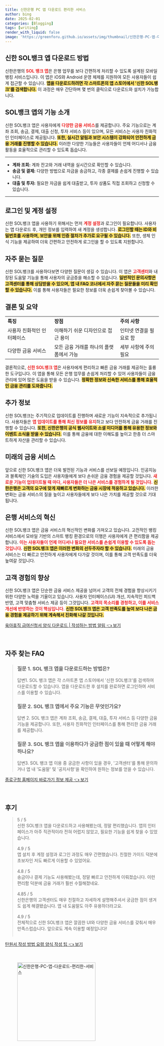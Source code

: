 ```yaml
---
title: 신한은행 PC 앱 다운로드 편리한 서비스
author: bing
date: 2025-02-01
categories: [Blogging]
tags: [writing]
render_with_liquid: false
image: 'https://greenforu.github.io/assets/img/thumbnail/신한은행-PC-앱-다운로드-편리한-서비스.webp'
---
```



<h2 id='신한 SOL뱅크 앱 다운로드 방법'>신한 SOL뱅크 앱 다운로드 방법</h2>

<p>신한은행의 <b><span style="color: #ee2323;">SOL 뱅크 앱</span></b>은 은행 업무를 보다 간편하게 처리할 수 있도록 설계된 모바일 뱅킹 서비스입니다. 이 앱은 iOS와 Android 운영 체제를 지원하여 모든 사용자들이 쉽게 접근할 수 있습니다. <b><span style="background-color: #ffe066;">앱을 다운로드하려면 각 스마트폰의 앱 스토어에서 '신한 SOL뱅크'를 검색합니다.</span></b> 이 과정은 매우 간단하며 몇 번의 클릭으로 다운로드와 설치가 가능합니다. </p>

<h2 id='SOL뱅크 앱의 기능 소개'>SOL뱅크 앱의 기능 소개</h2>

<p>신한 SOL뱅크 앱은 사용자에게 <b><span style="color: #ee2323;">다양한 금융 서비스</span></b>를 제공합니다. 주요 기능으로는 계좌 조회, 송금, 결제, 대출 신청, 투자 서비스 등이 있으며, 모든 서비스는 사용자 친화적인 인터페이스로 제공됩니다. <b><span style="background-color: #ffe066;">또한, 실시간 알림과 보안 시스템이 강화되어 안전하게 금융 거래를 진행할 수 있습니다.</span></b> 이러한 다양한 기능들은 사용자들이 언제 어디서나 금융 활동을 효율적으로 관리할 수 있도록 돕습니다.</p>

<hr />

<ul>
    <li><b>계좌 조회:</b> 계좌 잔고와 거래 내역을 실시간으로 확인할 수 있습니다.</li>
    <li><b>송금 및 결제:</b> 다양한 방법으로 자금을 송금하고, 각종 결제를 손쉽게 진행할 수 있습니다.</li>
    <li><b>대출 및 투자:</b> 필요한 자금을 쉽게 대출받고, 투자 상품도 직접 조회하고 신청할 수 있습니다.</li>
</ul>

<hr />

<h2 id='로그인 및 계정 설정'>로그인 및 계정 설정</h2>

<p>신한 SOL뱅크 앱을 사용하기 위해서는 먼저 <b><span style="color: #ee2323;">계정 설정</span></b>과 로그인이 필요합니다. 사용자는 앱 다운로드 후, 개인 정보를 입력하여 새 계정을 생성합니다. <b><span style="background-color: #ffe066;">로그인할 때는 ID와 비밀번호를 사용하며, 보안을 위해 인증 절차가 추가로 요구될 수 있습니다.</span></b> 또한, 생체 인식 기능을 제공하여 더욱 간편하고 안전하게 로그인을 할 수 있도록 지원합니다.</p>

<h2 id='자주 묻는 질문'>자주 묻는 질문</h2>

<p>신한 SOL뱅크를 사용하다보면 다양한 질문이 생길 수 있습니다. 이 앱은 <b><span style="color: #ee2323;">고객센터</span></b>와 내장된 도움말 기능을 통해 사용자의 궁금증을 해소할 수 있습니다. <b><span style="background-color: #ffe066;">일반적인 문의사항은 고객센터를 통해 상담받을 수 있으며, 앱 내 FAQ 코너에서 자주 묻는 질문들을 미리 확인할 수 있습니다.</span></b> 이를 통해 사용자들은 필요한 정보를 더욱 손쉽게 찾아볼 수 있습니다.</p>

<h2 id='결론 및 요약'>결론 및 요약</h2>

<table>
    <tr>
        <td><b>특징</b></td>
        <td><b>장점</b></td>
        <td><b>주의 사항</b></td>
    </tr>
    <tr>
        <td>사용자 친화적인 인터페이스</td>
        <td>이해하기 쉬운 디자인으로 접근 용이</td>
        <td>인터넷 연결을 필요로 함</td>
    </tr>
    <tr>
        <td>다양한 금융 서비스</td>
        <td>모든 금융 거래를 하나의 플랫폼에서 가능</td>
        <td>세부 사항에 주의 필요</td>
    </tr>
</table>

<p>결론적으로, <b><span style="color: #ee2323;">신한 SOL뱅크 앱</span></b>은 사용자에게 편리하고 빠른 금융 거래를 제공하는 훌륭한 도구입니다. 이 앱을 통해 모든 은행 업무를 손쉽게 처리할 수 있어 사용자들이 금융 관리에 있어 많은 도움을 받을 수 있습니다. <b><span style="background-color: #ffe066;">정확한 정보와 신속한 서비스를 통해 효율적인 금융 관리를 도와줍니다.</span></b></p>

<h2 id='추가 정보'>추가 정보</h2>

<p>신한 SOL뱅크는 주기적으로 업데이트를 진행하며 새로운 기능이 지속적으로 추가됩니다. 사용자들은 <b><span style="color: #ee2323;">앱 업데이트를 통해 최신 정보를 유지</span></b>하고 보다 안전하게 금융 거래를 진행할 수 있습니다. <b><span style="background-color: #ffe066;">또한, 신한은행의 공식 웹사이트와 소셜 미디어를 통해 유용한 정보와 이벤트 소식을 받을 수 있습니다.</span></b> 이를 통해 금융에 대한 이해도를 높이고 한층 더 스마트하게 자산을 관리할 수 있습니다.</p>

<h2 id='미래의 금융 서비스'>미래의 금융 서비스</h2>

<p>앞으로 신한 SOL뱅크 앱은 더욱 발전된 기능과 서비스를 선보일 예정입니다. 인공지능과 블록체인 기술의 도입은 사용자들에게 보다 손쉬운 금융 경험을 제공할 것입니다. <b><span style="color: #ee2323;">새로운 기능이 업데이트될 때 마다, 사용자들은 더 나은 서비스를 경험하게 될 것입니다.</span></b> <b><span style="background-color: #ffe066;">신한은행은 고객의 요구에 맞게 재빠르게 변화하는 금융 시장에 적응하고 있습니다.</span></b> 이러한 변화는 금융 서비스의 질을 높이고 사용자들에게 보다 나은 가치를 제공할 것으로 기대됩니다.</p>

<h2 id='은행 서비스의 혁신'>은행 서비스의 혁신</h2>

<p>신한 SOL뱅크 앱은 금융 서비스의 혁신적인 변화를 가져오고 있습니다. 고전적인 뱅킹 서비스에서 모바일 기반의 스마트 뱅킹 환경으로의 이행은 사용자에게 큰 편리함을 제공합니다. <b><span style="color: #ee2323;">이는 사용자들이 언제 어디서나 필요한 서비스를 손쉽게 이용할 수 있도록 돕는 것입니다.</span></b> <b><span style="background-color: #ffe066;">신한 SOL뱅크 앱은 이러한 변화의 선두주자라 할 수 있습니다.</span></b> 미래의 금융 서비스는 더 빠르고 안전하게 사용자에게 다가갈 것이며, 이를 통해 고객 만족도를 더욱 높여갈 것입니다.</p>

<h2 id='고객 경험의 향상'>고객 경험의 향상</h2>

<p>신한 SOL뱅크 앱은 단순한 금융 서비스 제공을 넘어서 고객의 전체 경험을 향상시키기 위한 다양한 노력을 기울이고 있습니다. 사용자 인터페이스(UI) 개선, 지속적인 피드백 반영, 고객 맞춤형 서비스 제공 등이 그것입니다. <b><span style="color: #ee2323;">고객의 목소리를 경청하고, 이를 서비스 개선에 반영하는 것이 핵심입니다.</span></b> <b><span style="background-color: #ffe066;">신한 SOL뱅크 앱은 고객 만족도를 높여 보다 나은 금융 경험을 제공하기 위해 계속해서 진화해 나갈 것입니다.</span></b></p>


<p><a class="click-button" title="육아휴직 급여신청서 양식 다운로드 | 작성하는 방법 알림" href="https://greenforu.github.io/posts/%EC%9C%A1%EC%95%84%ED%9C%B4%EC%A7%81-%EA%B8%89%EC%97%AC%EC%8B%A0%EC%B2%AD%EC%84%9C-%EC%96%91%EC%8B%9D-%EB%8B%A4%EC%9A%B4%EB%A1%9C%EB%93%9C-%EC%9E%91%EC%84%B1%ED%95%98%EB%8A%94-%EB%B0%A9%EB%B2%95-%EC%95%8C%EB%A6%BC/" rel="dofollow">육아휴직 급여신청서 양식 다운로드 | 작성하는 방법 알림 👈 보기</a></p><br>
<h2 id='자주_찾는_FAQ'>자주 찾는 FAQ</h2>
<div itemscope="" itemtype="https://schema.org/FAQPage">
<blockquote>
<div itemscope="" itemprop="mainEntity" itemtype="https://schema.org/Question">
<h3 itemprop="name">질문 1. SOL 뱅크 앱을 다운로드하는 방법은?</h3>
<div itemscope="" itemprop="acceptedAnswer" itemtype="https://schema.org/Answer">
<span itemprop="text">
<p>답변1. SOL 뱅크 앱은 각 스마트폰 앱 스토어에서 '신한 SOL뱅크'를 검색하여 다운로드할 수 있습니다. 앱을 다운로드한 후 설치를 완료하면 로그인하여 서비스를 이용할 수 있습니다.</p>
</span>
</div>
</div>
<div itemscope="" itemprop="mainEntity" itemtype="https://schema.org/Question">
<h3 itemprop="name">질문 2. SOL 뱅크 앱에서 주요 기능은 무엇인가요?</h3>
<div itemscope="" itemprop="acceptedAnswer" itemtype="https://schema.org/Answer">
<span itemprop="text">
<p>답변 2. SOL 뱅크 앱은 계좌 조회, 송금, 결제, 대출, 투자 서비스 등 다양한 금융 기능을 제공합니다. 또한, 사용자 친화적인 인터페이스를 통해 편리한 금융 거래를 제공합니다.</p>
</span>
</div>
</div>
<div itemscope="" itemprop="mainEntity" itemtype="https://schema.org/Question">
<h3 itemprop="name">질문 3. SOL 뱅크 앱을 이용하다가 궁금한 점이 있을 때 어떻게 해야 하나요?</h3>
<div itemscope="" itemprop="acceptedAnswer" itemtype="https://schema.org/Answer">
<span itemprop="text">
<p>답변3. SOL 뱅크 앱 이용 중 궁금한 사항이 있을 경우, '고객센터'를 통해 문의하거나 앱 내 '도움말' 및 '공지사항'을 확인하여 원하는 정보를 얻을 수 있습니다.</p>
</span>
</div>
</div>
</blockquote>
</div>
<p><a class="click-button" title="종로구청 홈페이지 바로가기 정보 제공" href="https://greenforu.github.io/posts/%EC%A2%85%EB%A1%9C%EA%B5%AC%EC%B2%AD-%ED%99%88%ED%8E%98%EC%9D%B4%EC%A7%80-%EB%B0%94%EB%A1%9C%EA%B0%80%EA%B8%B0-%EC%A0%95%EB%B3%B4-%EC%A0%9C%EA%B3%B5/" rel="dofollow">종로구청 홈페이지 바로가기 정보 제공 👈 보기</a></p><br>
<h2 id='후기'>후기</h2>
<div itemscope itemtype="https://schema.org/Product">
  <blockquote>
  <div itemprop="review" itemscope itemtype="https://schema.org/Review">
      <div itemprop="reviewRating" itemscope itemtype="https://schema.org/Rating"> <span itemprop="ratingValue">5</span> / <span itemprop="bestRating">5</span> </div>
      <span itemprop="reviewBody">신한 SOL뱅크 앱을 다운로드하고 사용해봤는데, 정말 편리했습니다. 앱의 인터페이스가 아주 직관적이라 전혀 어렵지 않았고, 필요한 기능을 쉽게 찾을 수 있었습니다.</span>
  </div>
  <br>
  <div itemprop="review" itemscope itemtype="https://schema.org/Review">
      <div itemprop="reviewRating" itemscope itemtype="https://schema.org/Rating"> <span itemprop="ratingValue">4.9</span> / <span itemprop="bestRating">5</span> </div>
      <span itemprop="reviewBody">앱 설치 후 계정 설정과 로그인 과정도 매우 간편했습니다. 친절한 가이드 덕분에 초보자인 저도 빠르게 이용할 수 있었어요.</span>
  </div>
  <br>
  <div itemprop="review" itemscope itemtype="https://schema.org/Review">
      <div itemprop="reviewRating" itemscope itemtype="https://schema.org/Rating"> <span itemprop="ratingValue">4.8</span> / <span itemprop="bestRating">5</span> </div>
      <span itemprop="reviewBody">송금이나 결제 기능도 사용해봤는데, 정말 빠르고 안전하게 이뤄졌습니다. 이런 편리함 덕분에 금융 거래가 훨씬 수월해졌네요.</span>
  </div>
  <br>
  <div itemprop="review" itemscope itemtype="https://schema.org/Review">
      <div itemprop="reviewRating" itemscope itemtype="https://schema.org/Rating"> <span itemprop="ratingValue">4.85</span> / <span itemprop="bestRating">5</span> </div>
      <span itemprop="reviewBody">신한은행의 고객센터도 매우 친절하고 자세하게 설명해주셔서 궁금한 점이 생겨도 쉽게 해결됐습니다. 앱 내 도움말도 아주 유용하더라고요.</span>
  </div>
  <br>
  <div itemprop="review" itemscope itemtype="https://schema.org/Review">
      <div itemprop="reviewRating" itemscope itemtype="https://schema.org/Rating"> <span itemprop="ratingValue">4.9</span> / <span itemprop="bestRating">5</span> </div>
      <span itemprop="reviewBody">전체적으로 신한 SOL뱅크 앱은 깔끔한 UI와 다양한 금융 서비스를 갖춰서 매우 만족스럽습니다. 앞으로도 계속 이용할 예정입니다!</span>
  </div>
  <br>
  </blockquote>
</div>
<p><a class="click-button" title="탄원서 작성 방법 요령 양식 작성 팁" href="https://greenforu.github.io/posts/%ED%83%84%EC%9B%90%EC%84%9C-%EC%9E%91%EC%84%B1-%EB%B0%A9%EB%B2%95-%EC%9A%94%EB%A0%B9-%EC%96%91%EC%8B%9D-%EC%9E%91%EC%84%B1-%ED%8C%81/" rel="dofollow">탄원서 작성 방법 요령 양식 작성 팁 👈 보기</a></p><br>
<figure class="image"><img src="https://greenforu.github.io/assets/img/thumbnail/신한은행-PC-앱-다운로드-편리한-서비스.webp" alt="신한은행-PC-앱-다운로드-편리한-서비스" width="256" height="256"></figure>